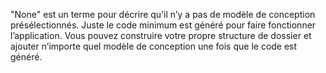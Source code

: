 ﻿"None" est un terme pour décrire qu’il n’y a pas de modèle de conception présélectionnés. Juste le code minimum est généré pour faire fonctionner l’application. Vous pouvez construire votre propre structure de dossier et ajouter n’importe quel modèle de conception une fois que le code est généré.
